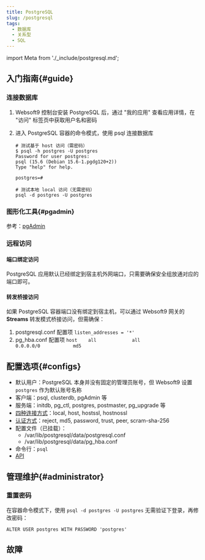 ```yaml
---
title: PostgreSQL
slug: /postgresql
tags:
  - 数据库
  - 关系型
  - SQL
---
```


import Meta from './_include/postgresql.md';

<Meta name="meta" />

## 入门指南{#guide}

### 连接数据库

1. Websoft9 控制台安装 PostgreSQL 后，通过 "我的应用" 查看应用详情，在 "访问" 标签页中获取用户名和密码

2. 进入 PostgreSQL 容器的命令模式，使用 psql 连接数据库

    ```
    # 测试基于 host 访问（需密码）
    $ psql -h postgres -U postgres
    Password for user postgres: 
    psql (15.6 (Debian 15.6-1.pgdg120+2))
    Type "help" for help.

    postgres=# 

    # 测试本地 local 访问（无需密码）
    psql -d postgres -U postgres
    ```

### 图形化工具{#pgadmin}

参考：[pgAdmin](./pgadmin)

### 远程访问

#### 端口绑定访问

PostgreSQL 应用默认已经绑定到宿主机外网端口，只需要确保安全组放通对应的端口即可。  

#### 转发桥接访问

如果 PostgreSQL 容器端口没有绑定到宿主机，可以通过 Websoft9 网关的 **Streams** 转发模式桥接访问，但需确保：

1. postgresql.conf 配置项 `listen_addresses = '*'`
2. pg_hba.conf 配置项 `host    all             all             0.0.0.0/0            md5`

## 配置选项{#configs}

- 默认用户：PostgreSQL 本身并没有固定的管理员账号，但 Websoft9 设置 `postgres` 作为默认账号名称
- 客户端：psql, clusterdb, pgAdmin 等
- 服务端：initdb, pg_ctl, postgres, postmaster, pg_upgrade 等
- [四种连接方式](https://www.cnblogs.com/flying-tiger/p/5983588.html?tdsourcetag=s_pcqq_aiomsg)：local, host, hostssl, hostnossl
- [认证方式](https://www.postgresql.org/docs/current/auth-methods.html)：reject, md5, password, trust, peer, scram-sha-256
- 配置文件（已挂载）：
  - /var/lib/postgresql/data/postgresql.conf
  - /var/lib/postgresql/data/pg_hba.conf
- 命令行：`psql`
- [API](https://www.postgresql.org/about/news/postgresql-restful-api-1616/)

## 管理维护{#administrator}

### 重置密码

在容器命令模式下，使用 `psql -d postgres -U postgres` 无需验证下登录，再修改密码：
```
ALTER USER postgres WITH PASSWORD 'postgres'
```

## 故障